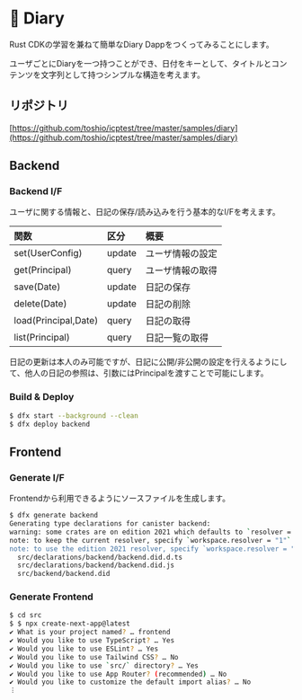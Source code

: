 # 📔 Diary

Rust CDKの学習を兼ねて簡単なDiary Dappをつくってみることにします。

ユーザごとにDiaryを一つ持つことができ、日付をキーとして、タイトルとコンテンツを文字列として持つシンプルな構造を考えます。

## リポジトリ

[https://github.com/toshio/icptest/tree/master/samples/diary](https://github.com/toshio/icptest/tree/master/samples/diary)


## Backend

### Backend I/F

ユーザに関する情報と、日記の保存/読み込みを行う基本的なI/Fを考えます。

|関数                 |区分  |概要|
|:--------------------|:-----|:-------|
|set(UserConfig)      |update|ユーザ情報の設定|
|get(Principal)       |query |ユーザ情報の取得|
|save(Date)           |update|日記の保存|
|delete(Date)         |update|日記の削除|
|load(Principal,Date) |query |日記の取得|
|list(Principal)      |query |日記一覧の取得|

日記の更新は本人のみ可能ですが、日記に公開/非公開の設定を行えるようにして、他人の日記の参照は、引数にはPrincipalを渡すことで可能にします。

### Build & Deploy

```bash
$ dfx start --background --clean
$ dfx deploy backend
```


## Frontend

### Generate I/F

Frontendから利用できるようにソースファイルを生成します。

```bash
$ dfx generate backend
Generating type declarations for canister backend:
warning: some crates are on edition 2021 which defaults to `resolver = "2"`, but virtual workspaces default to `resolver = "1"`
note: to keep the current resolver, specify `workspace.resolver = "1"` in the workspace root's manifest
note: to use the edition 2021 resolver, specify `workspace.resolver = "2"` in the workspace root's manifest
  src/declarations/backend/backend.did.d.ts
  src/declarations/backend/backend.did.js
  src/backend/backend.did
```

### Generate Frontend

```bash
$ cd src
$ $ npx create-next-app@latest
✔ What is your project named? … frontend
✔ Would you like to use TypeScript? … Yes
✔ Would you like to use ESLint? … Yes
✔ Would you like to use Tailwind CSS? … No
✔ Would you like to use `src/` directory? … Yes
✔ Would you like to use App Router? (recommended) … No
✔ Would you like to customize the default import alias? … No
︙
```
